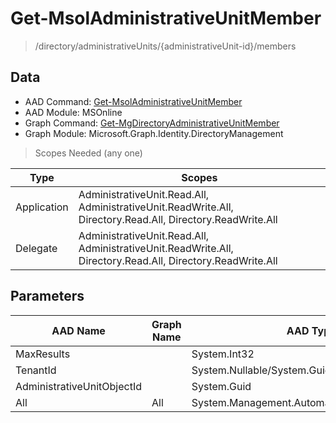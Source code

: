 # Get-MsolAdministrativeUnitMember

> /directory/administrativeUnits/{administrativeUnit-id}/members

## Data

+ AAD Command: [Get-MsolAdministrativeUnitMember](https://docs.microsoft.com/en-us/powershell/module/MSOnline/Get-MsolAdministrativeUnitMember)
+ AAD Module: MSOnline
+ Graph Command: [Get-MgDirectoryAdministrativeUnitMember](https://docs.microsoft.com/en-us/powershell/module/Microsoft.Graph.Identity.DirectoryManagement/Get-MgDirectoryAdministrativeUnitMember)
+ Graph Module: Microsoft.Graph.Identity.DirectoryManagement

> Scopes Needed (any one)

|Type|Scopes|
|---|---|
|Application|AdministrativeUnit.Read.All, AdministrativeUnit.ReadWrite.All, Directory.Read.All, Directory.ReadWrite.All|
|Delegate|AdministrativeUnit.Read.All, AdministrativeUnit.ReadWrite.All, Directory.Read.All, Directory.ReadWrite.All|

## Parameters

|AAD Name|Graph Name|AAD Type|Graph Type|Infos|
|---|---|---|---|---|
|MaxResults||System.Int32|||
|TenantId||System.Nullable/System.Guid|||
|AdministrativeUnitObjectId||System.Guid|||
|All|All|System.Management.Automation.SwitchParameter|System.Management.Automation.SwitchParameter||

